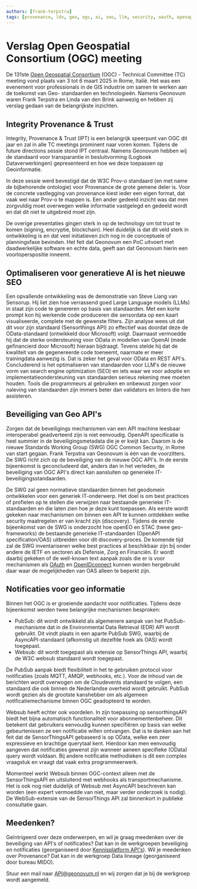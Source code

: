 ```yaml
---
authors: [frank-terpstra]
tags: [provenance, ldv, geo, ogc, ai, seo, llm, security, oauth, openapi, oidc, notificaties, asyncapi, websub]
---
```

 
# Verslag Open Geospatial Consortium (OGC) meeting

De 131ste [Open Geospatial Consortium](https://www.ogc.org/) (OGC) - Technical Committee (TC) meeting vond plaats van 3 tot 6 maart 2025 in Rome, Italië. Het was een evenement voor professionals in de GIS industrie om samen te werken aan de toekomst van Geo- standaarden en technologieën. Namens Geonovum waren Frank Terpstra en Linda van den Brink aanwezig en hebben zij verslag gedaan van de belangrijkste inzichten.

<!-- truncate -->

## Integrity Provenance & Trust

Integrity, Provenance & Trust (IPT) is een belangrijk speerpunt van OGC dit jaar en zal in alle TC meetings prominent naar voren komen. Tijdens de future directions sessie stond IPT centraal. Namens Geonovum hebben wij de standaard voor transparantie in besluitvorming (Logboek Dataverwerkingen) gepresenteerd en hoe we deze toepassen op Geoinformatie.

In deze sessie werd bevestigd dat de W3C Prov-o standaard (en met name de bijbehorende ontologie) voor Provenance de grote gemene deler is. Voor de concrete vastlegging van provenance kiest ieder een eigen format, dat vaak wel naar Prov-o te mappen is. Een ander gedeeld inzicht was dat men zorgvuldig moet overwegen welke informatie vastgelegd en gedeeld wordt en dat dit niet te uitgebreid moet zijn.

De overige presentaties gingen sterk in op de technology om tot trust te komen (signing, encryptie, blockchain). Heel duidelijk is dat dit veld sterk in ontwikkeling is en dat veel initiatieven zich nog in de conceptuele of planningsfase bevinden. Het feit dat Geonovum een PoC uitvoert met daadwerkelijke software en echte data, geeft aan dat Geonovum hierin een voorloperspositie inneemt.

## Optimaliseren voor generatieve AI is het nieuwe SEO

Een opvallende ontwikkeling was de demonstratie van Steve Liang van Sensorup. Hij liet zien hoe verrassend goed Large Language models (LLMs) in staat zijn code te genereren op basis van standaarden. Met een korte prompt kon hij werkende code produceren die sensordata op een kaart visualiseerde, complete met de gewenste filters. Zijn analyse wees uit dat dit voor zijn standaard (Sensorthings API) zo effectief was doordat deze de OData-standaard (ontwikkeld door Microsoft) volgt. Daarnaast vermoedde hij dat de sterke ondersteuning voor OData in modellen van OpenAI (mede gefinancierd door Microsoft) hieraan bijdraagt. Tevens stelde hij dat de kwaliteit van de gegenereerde code toeneemt, naarmate er meer trainingdata aanwezig is. Dat is zeker het geval voor OData en REST API's. Concluderend is het optimaliseren van standaarden voor LLM's de nieuwe vorm van search engine optimization (SEO) en iets waar we voor adoptie en implementatieondersteuning van standaarden serieus rekening mee moeten houden. Tools die programmeurs al gebruiken en onbewust zorgen voor naleving van standaarden zijn immers beter dan validators en linters die hen assisteren.

## Beveiliging van Geo API's

Zorgen dat de beveiligings mechanismen van een API machine leesbaar interoperabel geadverteerd zijn is niet eenvoudig. OpenAPI specificatie is heel summier in de beveiligingsmetadata die je er kwijt kan. Daarom is de nieuwe Standards Working Group (SWG) OGC Common Security, in Rome van start gegaan. Frank Terpstra van Geonovum is één van de voorzitters. De SWG richt zich op de beveiliging van de nieuwe OGC API's. In de eerste bijeenkomst is geconcludeerd dat, anders dan in het verleden, de beveiliging van OGC API's direct kan aansluiten op generieke IT-beveiligingsstandaarden.

De SWG zal geen normatieve standaarden binnen het geodomein ontwikkelen voor een generiek IT-onderwerp. Het doel is om best practices of profielen op te stellen die verwijzen naar bestaande generieke IT-standaarden en die laten zien hoe je deze kunt toepassen. Als eerste wordt gekeken naar mechanismen om binnen een API te kunnen ontdekken welke security maatregelen er van kracht zijn (discovery). Tijdens de eerste bijeenkomst van de SWG is onderzocht hoe openEO en STAC (twee geo-frameworks) de bestaande generieke IT-standaarden (OpenAPI specification/OAS) uitbreiden voor dit discovery-proces. De komende tijd zal de SWG inventariseren welke best practices al beschikbaar zijn bij onder andere de IETF en sectoren als Defensie, Zorg en Financiën. Er wordt daarbij gekeken of de well-known text aanpak zoals die er is voor mechanismen als [OAuth](/kennisbank/security/standaarden/oauth) en [OpenIDconnect](/kennisbank/security/standaarden/oidc) kunnen worden hergebruikt daar waar de mogelijkheden van OAS alleen te beperkt zijn.

## Notificaties voor geo informatie

Binnen het OGC is er groeiende aandacht voor notificaties. Tijdens deze bijeenkomst werden twee belangrijke mechanismen besproken:

- PubSub: dit wordt ontwikkeld als algemenere aanpak van het PubSub-mechanisme dat in de Environmental Data Retrieval (EDR) API wordt gebruikt. Dit vindt plaats in een aparte PubSub SWG, waarbij de AsyncAPI-standaard (afkomstig uit dezelfde hoek als OAS) wordt toegepast.
- Websub: dit wordt toegepast als extensie op SensorThings API, waarbij de W3C websub standaard wordt toegepast.

De PubSub aanpak biedt flexibiliteit in het te gebruiken protocol voor notificaties (zoals MQTT, AMQP, webhooks, etc.). Voor de inhoud van de berichten wordt overwogen om de Cloudevents standaard te volgen, een standaard die ook binnen de Nederlandse overheid wordt gebruikt. PubSub wordt gezien als de grootste kanshebber om als algemeen notificatiemechanisme binnen OGC geadopteerd te worden.

Websub heeft echter ook voordelen. In zijn toepassing op sensorthingsAPI biedt het bijna automatisch functionaliteit voor abonnementenbeheer. Dit betekent dat gebruikers eenvoudig kunnen specifiëren op basis van welke gebeurtenissen ze een notificatie willen ontvangen. Dat is te danken aan het feit dat de SensorThingsAPI gebaseerd is op OData, welke een zeer expressieve en krachtige querytaal kent. Hierdoor kan men eenvoudig aangeven dat notificaties gewenst zijn wanneer aaneen specifieke (OData) query wordt voldaan. Bij andere notificatie methodieken is dit een complex vraagstuk en vraagt dat vaak extra programmeerwerk.

Momenteel werkt Websub binnen OGC-context alleen met de SensorThingsAPI en uitsluitend met webhooks als transportmechanisme. Het is ook nog niet duidelijk of Websub met AsyncAPI beschreven kan worden (een expert vermoedde van niet, maar verder onderzoek is nodig). De WebSub-extensie van de SensorThings API zal binnenkort in publieke consultatie gaan.

## Meedenken?

Geïntrigeerd over deze onderwerpen, en wil je graag meedenken over de beveiliging van API's of notificaties? Dat kan in de werkgroepen beveiliging en notificaties (georganiseerd door [Kennisplatform API's](/communities/kennisplatform-apis/)). Wil je meedenken over Provenance? Dat kan in de werkgroep Data lineage (georganiseerd door bureau MIDO).

Stuur een mail naar [API@geonovum.nl](mailto:api@geonovum.nl) en wij zorgen dat je bij de werkgroep wordt aangemeld.
